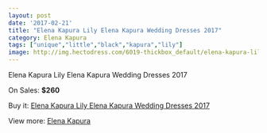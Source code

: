 ```yaml
---
layout: post
date: '2017-02-21'
title: "Elena Kapura Lily Elena Kapura Wedding Dresses 2017"
category: Elena Kapura
tags: ["unique","little","black","kapura","lily"]
image: http://img.hectodress.com/6019-thickbox_default/elena-kapura-lily-elena-kapura-wedding-dresses-2013.jpg
---
```

Elena Kapura Lily Elena Kapura Wedding Dresses 2017

On Sales: **$260**
<a href="https://www.hectodress.com/elena-kapura/2945-elena-kapura-lily-elena-kapura-wedding-dresses-2013.html"><amp-img layout="responsive" width="600" height="600" src="//img.hectodress.com/6019-thickbox_default/elena-kapura-lily-elena-kapura-wedding-dresses-2013.jpg" alt="Elena Kapura Lily Elena Kapura Wedding Dresses 2017 0" /></a>
<a href="https://www.hectodress.com/elena-kapura/2945-elena-kapura-lily-elena-kapura-wedding-dresses-2013.html"><amp-img layout="responsive" width="600" height="600" src="//img.hectodress.com/6020-thickbox_default/elena-kapura-lily-elena-kapura-wedding-dresses-2013.jpg" alt="Elena Kapura Lily Elena Kapura Wedding Dresses 2017 1" /></a>

Buy it: [Elena Kapura Lily Elena Kapura Wedding Dresses 2017](https://www.hectodress.com/elena-kapura/2945-elena-kapura-lily-elena-kapura-wedding-dresses-2013.html "Elena Kapura Lily Elena Kapura Wedding Dresses 2017")

View more: [Elena Kapura](https://www.hectodress.com/51-elena-kapura "Elena Kapura")